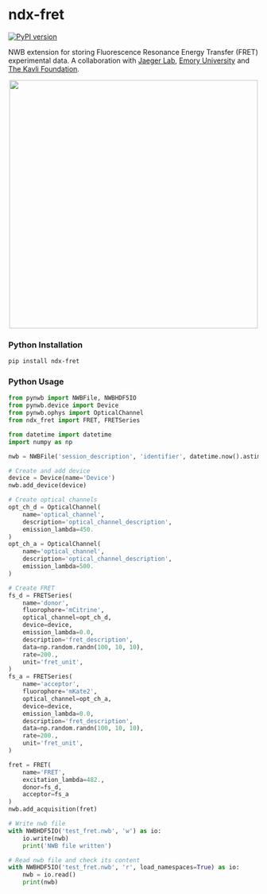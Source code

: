 # ndx-fret
[![PyPI version](https://badge.fury.io/py/ndx-fret.svg)](https://badge.fury.io/py/ndx-fret)

NWB extension for storing Fluorescence Resonance Energy Transfer (FRET) experimental data.
A collaboration with [Jaeger Lab](https://scholarblogs.emory.edu/jaegerlab/), [Emory University](https://www.emory.edu/home/index.html) and [The Kavli Foundation](https://www.kavlifoundation.org/).

<p align="center">
<img src="media/FRET_schematic.svg" width="500">
</p>

### Python Installation
```bash
pip install ndx-fret
```

### Python Usage
```python
from pynwb import NWBFile, NWBHDF5IO
from pynwb.device import Device
from pynwb.ophys import OpticalChannel
from ndx_fret import FRET, FRETSeries

from datetime import datetime
import numpy as np

nwb = NWBFile('session_description', 'identifier', datetime.now().astimezone())

# Create and add device
device = Device(name='Device')
nwb.add_device(device)

# Create optical channels
opt_ch_d = OpticalChannel(
    name='optical_channel',
    description='optical_channel_description',
    emission_lambda=450.
)
opt_ch_a = OpticalChannel(
    name='optical_channel',
    description='optical_channel_description',
    emission_lambda=500.
)

# Create FRET
fs_d = FRETSeries(
    name='donor',
    fluorophore='mCitrine',
    optical_channel=opt_ch_d,
    device=device,
    emission_lambda=0.0,
    description='fret_description',
    data=np.random.randn(100, 10, 10),
    rate=200.,
    unit='fret_unit',
)
fs_a = FRETSeries(
    name='acceptor',
    fluorophore='mKate2',
    optical_channel=opt_ch_a,
    device=device,
    emission_lambda=0.0,
    description='fret_description',
    data=np.random.randn(100, 10, 10),
    rate=200.,
    unit='fret_unit',
)

fret = FRET(
    name='FRET',
    excitation_lambda=482.,
    donor=fs_d,
    acceptor=fs_a
)
nwb.add_acquisition(fret)

# Write nwb file
with NWBHDF5IO('test_fret.nwb', 'w') as io:
    io.write(nwb)
    print('NWB file written')

# Read nwb file and check its content
with NWBHDF5IO('test_fret.nwb', 'r', load_namespaces=True) as io:
    nwb = io.read()
    print(nwb)

```
